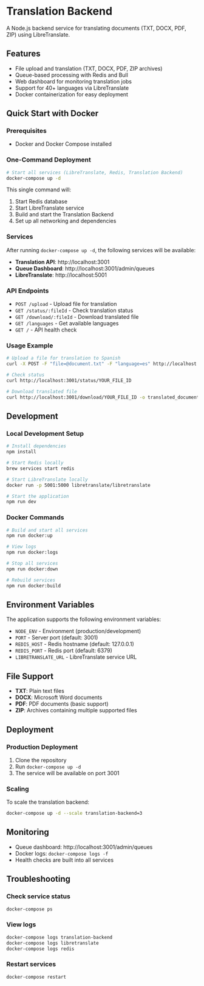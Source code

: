 # Translation Backend

A Node.js backend service for translating documents (TXT, DOCX, PDF, ZIP) using LibreTranslate.

## Features

- File upload and translation (TXT, DOCX, PDF, ZIP archives)
- Queue-based processing with Redis and Bull
- Web dashboard for monitoring translation jobs
- Support for 40+ languages via LibreTranslate
- Docker containerization for easy deployment

## Quick Start with Docker

### Prerequisites
- Docker and Docker Compose installed

### One-Command Deployment

```bash
# Start all services (LibreTranslate, Redis, Translation Backend)
docker-compose up -d
```

This single command will:
1. Start Redis database
2. Start LibreTranslate service
3. Build and start the Translation Backend
4. Set up all networking and dependencies

### Services

After running `docker-compose up -d`, the following services will be available:

- **Translation API**: http://localhost:3001
- **Queue Dashboard**: http://localhost:3001/admin/queues
- **LibreTranslate**: http://localhost:5001

### API Endpoints

- `POST /upload` - Upload file for translation
- `GET /status/:fileId` - Check translation status
- `GET /download/:fileId` - Download translated file
- `GET /languages` - Get available languages
- `GET /` - API health check

### Usage Example

```bash
# Upload a file for translation to Spanish
curl -X POST -F "file=@document.txt" -F "language=es" http://localhost:3001/upload

# Check status
curl http://localhost:3001/status/YOUR_FILE_ID

# Download translated file
curl http://localhost:3001/download/YOUR_FILE_ID -o translated_document.txt
```

## Development

### Local Development Setup

```bash
# Install dependencies
npm install

# Start Redis locally
brew services start redis

# Start LibreTranslate locally
docker run -p 5001:5000 libretranslate/libretranslate

# Start the application
npm run dev
```

### Docker Commands

```bash
# Build and start all services
npm run docker:up

# View logs
npm run docker:logs

# Stop all services
npm run docker:down

# Rebuild services
npm run docker:build
```

## Environment Variables

The application supports the following environment variables:

- `NODE_ENV` - Environment (production/development)
- `PORT` - Server port (default: 3001)
- `REDIS_HOST` - Redis hostname (default: 127.0.0.1)
- `REDIS_PORT` - Redis port (default: 6379)
- `LIBRETRANSLATE_URL` - LibreTranslate service URL

## File Support

- **TXT**: Plain text files
- **DOCX**: Microsoft Word documents
- **PDF**: PDF documents (basic support)
- **ZIP**: Archives containing multiple supported files

## Deployment

### Production Deployment

1. Clone the repository
2. Run `docker-compose up -d`
3. The service will be available on port 3001

### Scaling

To scale the translation backend:

```bash
docker-compose up -d --scale translation-backend=3
```

## Monitoring

- Queue dashboard: http://localhost:3001/admin/queues
- Docker logs: `docker-compose logs -f`
- Health checks are built into all services

## Troubleshooting

### Check service status
```bash
docker-compose ps
```

### View logs
```bash
docker-compose logs translation-backend
docker-compose logs libretranslate
docker-compose logs redis
```

### Restart services
```bash
docker-compose restart
```
